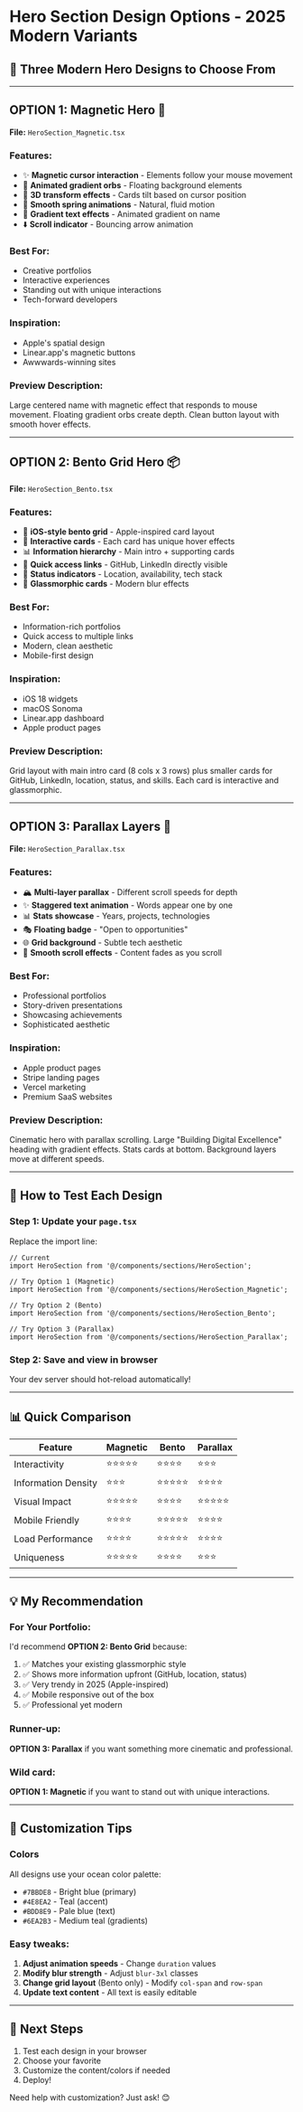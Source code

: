# Hero Section Design Options - 2025 Modern Variants

## 🎨 Three Modern Hero Designs to Choose From

---

## **OPTION 1: Magnetic Hero** 🧲
**File:** `HeroSection_Magnetic.tsx`

### Features:
- ✨ **Magnetic cursor interaction** - Elements follow your mouse movement
- 🌊 **Animated gradient orbs** - Floating background elements
- 🎯 **3D transform effects** - Cards tilt based on cursor position
- 💫 **Smooth spring animations** - Natural, fluid motion
- 🎨 **Gradient text effects** - Animated gradient on name
- ⬇️ **Scroll indicator** - Bouncing arrow animation

### Best For:
- Creative portfolios
- Interactive experiences
- Standing out with unique interactions
- Tech-forward developers

### Inspiration:
- Apple's spatial design
- Linear.app's magnetic buttons
- Awwwards-winning sites

### Preview Description:
Large centered name with magnetic effect that responds to mouse movement. Floating gradient orbs create depth. Clean button layout with smooth hover effects.

---

## **OPTION 2: Bento Grid Hero** 📦
**File:** `HeroSection_Bento.tsx`

### Features:
- 📱 **iOS-style bento grid** - Apple-inspired card layout
- 🎴 **Interactive cards** - Each card has unique hover effects
- 📊 **Information hierarchy** - Main intro + supporting cards
- 🔗 **Quick access links** - GitHub, LinkedIn directly visible
- 📍 **Status indicators** - Location, availability, tech stack
- 🎨 **Glassmorphic cards** - Modern blur effects

### Best For:
- Information-rich portfolios
- Quick access to multiple links
- Modern, clean aesthetic
- Mobile-first design

### Inspiration:
- iOS 18 widgets
- macOS Sonoma
- Linear.app dashboard
- Apple product pages

### Preview Description:
Grid layout with main intro card (8 cols x 3 rows) plus smaller cards for GitHub, LinkedIn, location, status, and skills. Each card is interactive and glassmorphic.

---

## **OPTION 3: Parallax Layers** 🌊
**File:** `HeroSection_Parallax.tsx`

### Features:
- 🏔️ **Multi-layer parallax** - Different scroll speeds for depth
- ✨ **Staggered text animation** - Words appear one by one
- 📊 **Stats showcase** - Years, projects, technologies
- 🎭 **Floating badge** - "Open to opportunities"
- 🌐 **Grid background** - Subtle tech aesthetic
- 💨 **Smooth scroll effects** - Content fades as you scroll

### Best For:
- Professional portfolios
- Story-driven presentations
- Showcasing achievements
- Sophisticated aesthetic

### Inspiration:
- Apple product pages
- Stripe landing pages
- Vercel marketing
- Premium SaaS websites

### Preview Description:
Cinematic hero with parallax scrolling. Large "Building Digital Excellence" heading with gradient effects. Stats cards at bottom. Background layers move at different speeds.

---

## 🔄 How to Test Each Design

### Step 1: Update your `page.tsx`

Replace the import line:
```tsx
// Current
import HeroSection from '@/components/sections/HeroSection';

// Try Option 1 (Magnetic)
import HeroSection from '@/components/sections/HeroSection_Magnetic';

// Try Option 2 (Bento)
import HeroSection from '@/components/sections/HeroSection_Bento';

// Try Option 3 (Parallax)
import HeroSection from '@/components/sections/HeroSection_Parallax';
```

### Step 2: Save and view in browser

Your dev server should hot-reload automatically!

---

## 📊 Quick Comparison

| Feature | Magnetic | Bento | Parallax |
|---------|----------|-------|----------|
| Interactivity | ⭐⭐⭐⭐⭐ | ⭐⭐⭐⭐ | ⭐⭐⭐ |
| Information Density | ⭐⭐⭐ | ⭐⭐⭐⭐⭐ | ⭐⭐⭐⭐ |
| Visual Impact | ⭐⭐⭐⭐⭐ | ⭐⭐⭐⭐ | ⭐⭐⭐⭐⭐ |
| Mobile Friendly | ⭐⭐⭐⭐ | ⭐⭐⭐⭐⭐ | ⭐⭐⭐⭐ |
| Load Performance | ⭐⭐⭐⭐ | ⭐⭐⭐⭐⭐ | ⭐⭐⭐⭐ |
| Uniqueness | ⭐⭐⭐⭐⭐ | ⭐⭐⭐⭐ | ⭐⭐⭐ |

---

## 💡 My Recommendation

### For Your Portfolio:
I'd recommend **OPTION 2: Bento Grid** because:
1. ✅ Matches your existing glassmorphic style
2. ✅ Shows more information upfront (GitHub, location, status)
3. ✅ Very trendy in 2025 (Apple-inspired)
4. ✅ Mobile responsive out of the box
5. ✅ Professional yet modern

### Runner-up:
**OPTION 3: Parallax** if you want something more cinematic and professional.

### Wild card:
**OPTION 1: Magnetic** if you want to stand out with unique interactions.

---

## 🎨 Customization Tips

### Colors
All designs use your ocean color palette:
- `#7BBDE8` - Bright blue (primary)
- `#4E8EA2` - Teal (accent)
- `#BDD8E9` - Pale blue (text)
- `#6EA2B3` - Medium teal (gradients)

### Easy tweaks:
1. **Adjust animation speeds** - Change `duration` values
2. **Modify blur strength** - Adjust `blur-3xl` classes
3. **Change grid layout** (Bento only) - Modify `col-span` and `row-span`
4. **Update text content** - All text is easily editable

---

## 🚀 Next Steps

1. Test each design in your browser
2. Choose your favorite
3. Customize the content/colors if needed
4. Deploy!

Need help with customization? Just ask! 😊
